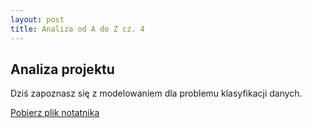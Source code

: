 ```yaml
---
layout: post
title: Analiza od A do Z cz. 4
---
```


## Analiza projektu

Dziś zapoznasz się z modelowaniem dla problemu klasyfikacji danych. 

[Pobierz plik notatnika](notebooks/zaliczenie1.ipynb) 
